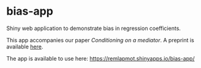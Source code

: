 # bias-app

Shiny web application to demonstrate bias in regression coefficients.

This app accompanies our paper *Conditioning on a mediator*. A preprint is available [here](https://osf.io/sj7ch/).

The app is available to use here: <https://remlapmot.shinyapps.io/bias-app/>

